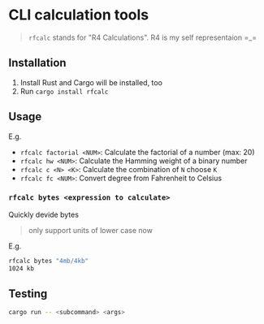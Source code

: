 # CLI calculation tools

> `rfcalc` stands for "R4 Calculations". R4 is my self representaion =_=

## Installation

1. Install Rust and Cargo will be installed, too
2. Run `cargo install rfcalc`

## Usage

E.g.

- `rfcalc factorial <NUM>`: Calculate the factorial of a number (max: 20)
- `rfcalc hw <NUM>`: Calculate the Hamming weight of a binary number
- `rfcalc c <N> <K>`: Calculate the combination of `N` choose `K`
- `rfcalc fc <NUM>`: Convert degree from Fahrenheit to Celsius

### `rfcalc bytes <expression to calculate>`

Quickly devide bytes

> only support units of lower case now

E.g.

```bash
rfcalc bytes "4mb/4kb"
1024 kb
```

## Testing

```bash
cargo run -- <subcommand> <args>
```
